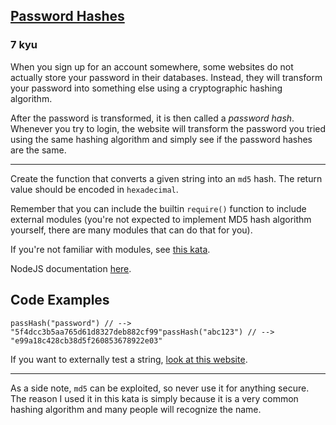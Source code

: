 <h2><a href=https://www.codewars.com/kata/54207f9677730acd490000d1/train/javascript target="_blank">Password Hashes</a></h2><h3>7 kyu</h3><p>When you sign up for an account somewhere, some websites do not actually store your password in their databases.  Instead, they will transform your password into something else using a cryptographic hashing algorithm.</p><p>After the password is transformed, it is then called a <em>password hash</em>.  Whenever you try to login, the website will transform the password you tried using the same hashing algorithm and simply see if the password hashes are the same.</p><hr><p>Create the function that converts a given string into an <code>md5</code> hash.  The return value should be encoded in <code>hexadecimal</code>.</p><p>Remember that you can include the builtin <code>require()</code> function to include external modules (you're not expected to implement MD5 hash algorithm yourself, there are many modules that can do that for you).</p><p>If you're not familiar with modules, see <a href="https://www.codewars.com/kata/541db50c259d9c55c00007b9" data-turbolinks="false" target="_blank">this kata</a>.</p><p>NodeJS documentation <a href="https://nodejs.org/api/" data-turbolinks="false" target="_blank">here</a>.</p><h2 id="code-examples">Code Examples</h2><pre><code>passHash("password") // --&gt; "5f4dcc3b5aa765d61d8327deb882cf99"passHash("abc123") // --&gt; "e99a18c428cb38d5f260853678922e03"</code></pre><p>If you want to externally test a string, <a href="http://www.md5hasher.net/" data-turbolinks="false" target="_blank">look at this website</a>.</p><hr><p>As a side note, <code>md5</code> can be exploited, so never use it for anything secure.  The reason I used it in this kata is simply because it is a very common hashing algorithm and many people will recognize the name.</p>